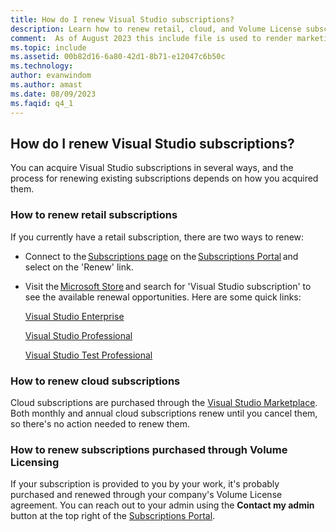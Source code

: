 ```yaml
---
title: How do I renew Visual Studio subscriptions?
description: Learn how to renew retail, cloud, and Volume License subscriptions
comment:  As of August 2023 this include file is used to render marketing FAQ content for VS Subscriptions in the following portals - VSCom, Manage, and My portals. It was not used for learn.microsoft.com content at that time.  SMEs are Evan Windom and Larissa Crawford of Red Door Collaborative and Sharvari Dighe.
ms.topic: include
ms.assetid: 00b82d16-6a80-42d1-8b71-e12047c6b50c
ms.technology: 
author: evanwindom
ms.author: amast
ms.date: 08/09/2023
ms.faqid: q4_1
---
```


## How do I renew Visual Studio subscriptions? 

You can acquire Visual Studio subscriptions in several ways, and the process for renewing existing subscriptions depends on how you acquired them.

### How to renew retail subscriptions 

If you currently have a retail subscription, there are two ways to renew: 

- Connect to the [Subscriptions page](https://my.visualstudio.com/subscriptions) on the [Subscriptions Portal](https://my.visualstudio.com/benefits) and select on the 'Renew' link. 
- Visit the [Microsoft Store](https://www.microsoft.com/store) and search for 'Visual Studio subscription' to see the available renewal opportunities. Here are some quick links: 


    [Visual Studio Enterprise](https://www.microsoft.com/p/visual-studio-enterprise-subscription/dg7gmgf0dst4?activetab=pivot%3aoverviewtab) 

    [Visual Studio Professional](https://www.microsoft.com/p/visual-studio-professional-subscription/dg7gmgf0dst3?activetab=pivot%3aoverviewtab)

    [Visual Studio Test Professional](https://www.microsoft.com/p/visual-studio-test-professional-subscription/dg7gmgf0dst6?activetab=pivot%3aoverviewtab) 


### How to renew cloud subscriptions
Cloud subscriptions are purchased through the [Visual Studio Marketplace](https://marketplace.visualstudio.com/).  Both monthly and annual cloud subscriptions renew until you cancel them, so there's no action needed to renew them.

### How to renew subscriptions purchased through Volume Licensing
If your subscription is provided to you by your work, it's probably purchased and renewed through your company's Volume License agreement.  You can reach out to your admin using the **Contact my admin** button at the top right of the [Subscriptions Portal](https://my.visualstudio.com/benefits).
